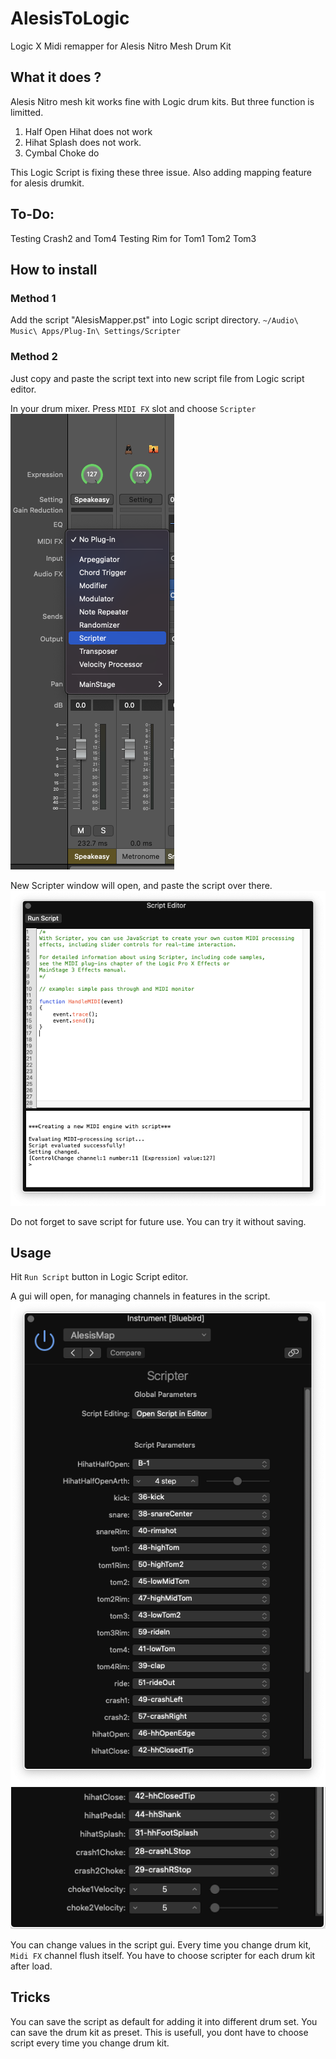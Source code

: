 # AlesisToLogic
Logic X Midi remapper for Alesis Nitro Mesh Drum Kit 


## What it does ?

Alesis Nitro mesh kit works fine with Logic drum kits. But three function is limitted.

1. Half Open Hihat does not work
2. Hihat Splash does not work. 
3. Cymbal Choke do 

This Logic Script is fixing these three issue. Also adding mapping feature for alesis drumkit.


## To-Do:

Testing Crash2 and Tom4
Testing Rim for Tom1 Tom2 Tom3


## How to install
### Method 1 
Add the script "AlesisMapper.pst" into Logic script directory. `~/Audio\ Music\ Apps/Plug-In\ Settings/Scripter`

### Method 2
Just copy and paste the script text into new script file from Logic script editor.

In your drum mixer. Press `MIDI FX` slot and choose `Scripter`
![Menu](asset/script_menu.png)

New Scripter window will open, and paste the script over there. 
![Window](asset/script_window.png)


Do not forget to save script for future use. You can try it without saving.

## Usage

Hit `Run Script` button in Logic Script editor.

A gui will open, for managing channels in features in the script.
![Gui1](asset/gui1.png)
![Gui2](asset/gui2.png)

You can change  values in the script gui. 
Every time you change drum kit, `Midi FX` channel flush itself. You have to choose scripter for each drum kit after load.


## Tricks
 You can save the script as default for adding it into different drum set.
 You can save the drum kit as preset. This is usefull, you dont have to choose script every time you change drum kit.

